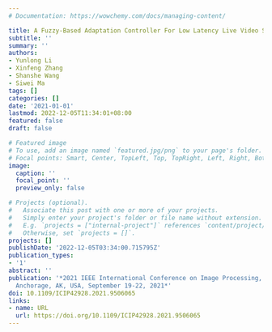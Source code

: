 ```yaml
---
# Documentation: https://wowchemy.com/docs/managing-content/

title: A Fuzzy-Based Adaptation Controller For Low Latency Live Video Streaming
subtitle: ''
summary: ''
authors:
- Yunlong Li
- Xinfeng Zhang
- Shanshe Wang
- Siwei Ma
tags: []
categories: []
date: '2021-01-01'
lastmod: 2022-12-05T11:34:01+08:00
featured: false
draft: false

# Featured image
# To use, add an image named `featured.jpg/png` to your page's folder.
# Focal points: Smart, Center, TopLeft, Top, TopRight, Left, Right, BottomLeft, Bottom, BottomRight.
image:
  caption: ''
  focal_point: ''
  preview_only: false

# Projects (optional).
#   Associate this post with one or more of your projects.
#   Simply enter your project's folder or file name without extension.
#   E.g. `projects = ["internal-project"]` references `content/project/deep-learning/index.md`.
#   Otherwise, set `projects = []`.
projects: []
publishDate: '2022-12-05T03:34:00.715795Z'
publication_types:
- '1'
abstract: ''
publication: '*2021 IEEE International Conference on Image Processing, ICIP 2021,
  Anchorage, AK, USA, September 19-22, 2021*'
doi: 10.1109/ICIP42928.2021.9506065
links:
- name: URL
  url: https://doi.org/10.1109/ICIP42928.2021.9506065
---
```

